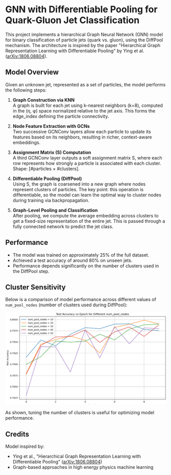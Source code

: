 # GNN with Differentiable Pooling for Quark-Gluon Jet Classification

This project implements a hierarchical Graph Neural Network (GNN) model for binary classification of particle jets (quark vs. gluon), using the DiffPool mechanism. The architecture is inspired by the paper "Hierarchical Graph Representation Learning with Differentiable Pooling" by Ying et al. ([arXiv:1806.08804](https://arxiv.org/abs/1806.08804)).

## Model Overview

Given an unknown jet, represented as a set of particles, the model performs the following steps:

1. **Graph Construction via KNN**  
   A graph is built for each jet using k-nearest neighbors (k=8), computed in the (η, φ) space normalized relative to the jet axis. This forms the edge_index defining the particle connectivity.

2. **Node Feature Extraction with GCNs**  
   Two successive GCNConv layers allow each particle to update its features based on its neighbors, resulting in richer, context-aware embeddings.

3. **Assignment Matrix (S) Computation**  
   A third GCNConv layer outputs a soft assignment matrix S, where each row represents how strongly a particle is associated with each cluster. Shape: [#particles × #clusters].

4. **Differentiable Pooling (DiffPool)**  
   Using S, the graph is coarsened into a new graph where nodes represent clusters of particles. The key point: this operation is differentiable, so the model can learn the optimal way to cluster nodes during training via backpropagation.

5. **Graph-Level Pooling and Classification**  
   After pooling, we compute the average embedding across clusters to get a fixed-size representation of the entire jet. This is passed through a fully connected network to predict the jet class.

## Performance

- The model was trained on approximately 25% of the full dataset.
- Achieved a test accuracy of around 80% on unseen jets.
- Performance depends significantly on the number of clusters used in the DiffPool step.

## Cluster Sensitivity

Below is a comparison of model performance across different values of `num_pool_nodes` (number of clusters used during DiffPool):

![cluster_comparison](cluster_accuracy_plot.png)

As shown, tuning the number of clusters is useful for optimizing model performance.

## Credits

Model inspired by:
- Ying et al., "Hierarchical Graph Representation Learning with Differentiable Pooling" ([arXiv:1806.08804](https://arxiv.org/abs/1806.08804))
- Graph-based approaches in high energy physics machine learning

